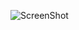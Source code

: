
![ScreenShot](https://raw.github.com/uralbash/pyramid_sacrud_example/master/docs/source/_static/pyramid_dnd.png)
